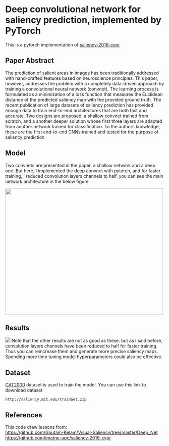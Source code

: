 # Deep convolutional network for saliency prediction, implemented by PyTorch
This is a pytorch implementation of [saliency-2016-cvpr ](https://arxiv.org/abs/1603.00845) 



## Paper Abstract
The prediction of salient areas in images has been traditionally addressed with hand-crafted features based on neuroscience principles. This paper, however, addresses the problem with a completely data-driven approach by training a convolutional neural network (convnet). The learning process is formulated as a minimization of a loss function that measures the Euclidean distance of the predicted saliency map with the provided ground truth. The recent publication of large datasets of saliency prediction has provided enough data to train end-to-end architectures that are both fast and accurate. Two designs are proposed: a shallow convnet trained from scratch, and a another deeper solution whose first three layers are adapted from another network trained for classification. To the authors knowledge, these are the first end-to-end CNNs trained and tested for the purpose of saliency prediction



## Model
Two convnets are presented in the paper, a shallow network and a deep one. But here, I implemented the deep convnet with pytorch, and for faster training, I reduced convolution layers channels to half. you can see the main network architecture in the below figure

 <img src="https://raw.githubusercontent.com/imatge-upc/saliency-2016-cvpr/master/figs/deep.png" width="500" height="400" class="centerImage">
 

## Results
![](https://github.com/hoseinAzdmlki/saliency-pytorch/blob/master/results/im1.png)
Note that the other results are not as good as these. but as I said before, convolution layers channels have been reduced to half for faster training. Thus you can reincrease them and generate more precise saliency maps. Spending more time tuning model hyperparameters could also be effective.


## Dataset
[CAT2000](http://saliency.mit.edu/results_cat2000.html) dataset is used to train the model. You can use this link to download dataset
```
http://saliency.mit.edu/trainSet.zip
```


## References 
This code draw lessons from:<br>
https://github.com/Goutam-Kelam/Visual-Saliency/tree/master/Deep_Net<br>
https://github.com/imatge-upc/saliency-2016-cvpr
